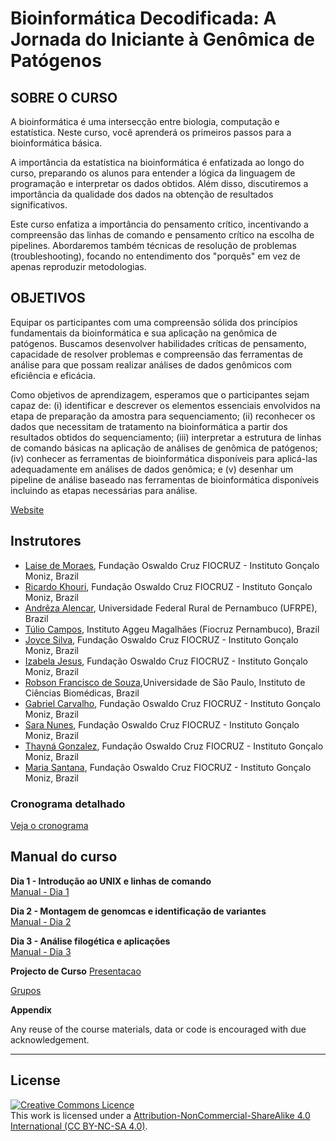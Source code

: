 # Bioinformática Decodificada: A Jornada do Iniciante à Genômica de Patógenos

## SOBRE O CURSO

A bioinformática é uma intersecção entre biologia, computação e estatística. Neste curso, você aprenderá os primeiros passos para a bioinformática básica.

A importância da estatística na bioinformática é enfatizada ao longo do curso, preparando os alunos para entender a lógica da linguagem de programação e interpretar os dados obtidos. Além disso, discutiremos a importância da qualidade dos dados na obtenção de resultados significativos.

Este curso enfatiza a importância do pensamento crítico, incentivando a compreensão das linhas de comando e pensamento crítico na escolha de pipelines. Abordaremos também técnicas de resolução de problemas (troubleshooting), focando no entendimento dos "porquês" em vez de apenas reproduzir metodologias.

## OBJETIVOS

Equipar os participantes com uma compreensão sólida dos princípios fundamentais da bioinformática e sua aplicação na genômica de patógenos. Buscamos desenvolver habilidades críticas de pensamento, capacidade de resolver problemas e compreensão das ferramentas de análise para que possam realizar análises de dados genômicos com eficiência e eficácia.

Como objetivos de aprendizagem, esperamos que o participantes sejam capaz de: (i) identificar e descrever os elementos essenciais envolvidos na etapa de preparação da amostra para sequenciamento; (ii) reconhecer os dados que necessitam de tratamento na bioinformática a partir dos resultados obtidos do sequenciamento; (iii) interpretar a estrutura de linhas de comando básicas na aplicação de análises de genômica de patógenos; (iv) conhecer as ferramentas de bioinformática disponíveis para aplicá-las adequadamente em análises de dados genômica; e (v) desenhar um pipeline de análise baseado nas ferramentas de bioinformática disponíveis incluindo as etapas necessárias para análise.

[Website](https://campusvirtual.fiocruz.br/portal/?q=node/72077)

## Instrutores
- [Laise de Moraes](https://github.com/lpmor22), Fundação Oswaldo Cruz FIOCRUZ - Instituto Gonçalo Moniz, Brazil
- [Ricardo Khouri](http://bahia.fiocruz.br), Fundação Oswaldo Cruz FIOCRUZ - Instituto Gonçalo Moniz, Brazil
- [Andrêza Alencar](http://lattes.cnpq.br/6060587704569605), Universidade Federal Rural de Pernambuco (UFRPE), Brazil
- [Túlio Campos](https://www.linkedin.com/in/tcampos/), Instituto Aggeu Magalhães (Fiocruz Pernambuco), Brazil
- [Joyce Silva](https://github.com/joyce-karol/joyce-karol), Fundação Oswaldo Cruz FIOCRUZ - Instituto Gonçalo Moniz, Brazil
- [Izabela Jesus](https://www.linkedin.com/in/izabela-jesus-886920274/), Fundação Oswaldo Cruz FIOCRUZ - Instituto Gonçalo Moniz, Brazil
- [Robson Francisco de Souza](https://bv.fapesp.br/pt/pesquisador/95184/robson-francisco-de-souza/),Universidade de São Paulo, Instituto de Ciências Biomédicas, Brazil
- [Gabriel Carvalho]( https://lattes.cnpq.br/4456457687905570), Fundação Oswaldo Cruz FIOCRUZ - Instituto Gonçalo Moniz, Brazil
- [Sara Nunes](https://www.linkedin.com/in/saranunes2/), Fundação Oswaldo Cruz FIOCRUZ - Instituto Gonçalo Moniz, Brazil
- [Thayná Gonzalez](http://lattes.cnpq.br/9477783971608307), Fundação Oswaldo Cruz FIOCRUZ - Instituto Gonçalo Moniz, Brazil
- [Maria Santana](https://orcid.org/0000-0001-9455-8440), Fundação Oswaldo Cruz FIOCRUZ - Instituto Gonçalo Moniz, Brazil

### Cronograma detalhado
[Veja o cronograma](course_data/IGM_TRAIN_BPI_chronograma.pdf)



## Manual do curso
**Dia 1 - Introdução ao UNIX e linhas de comando**   
[Manual - Dia 1](modules/Dia1.md)     



**Dia 2 - Montagem de genomcas e identificação de variantes**  
[Manual - Dia 2](modules/Dia2.md)
  
**Dia 3 - Análise filogética e aplicações**  
[Manual - Dia 3](modules/Dia3.md)

**Projecto de Curso**
[Presentacao](course_data/igm-train_projeto.pptx.pdf)

[Grupos](course_data/grupos-igm-train.pdf)

**Appendix**      

Any reuse of the course materials, data or code is encouraged with due acknowledgement.

******
## License
<a rel="license" href="http://creativecommons.org/licenses/by/4.0/"><img alt="Creative Commons Licence" style="border-width:0" src="https://i.creativecommons.org/l/by-nc-sa/4.0/88x31.png" /></a><br />This work is licensed under a <a rel="license" href="https://creativecommons.org/licenses/by-nc-sa/4.0/">Attribution-NonCommercial-ShareAlike 4.0 International (CC BY-NC-SA 4.0)</a>.


